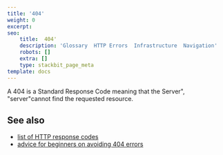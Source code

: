 ```yaml
---
title: '404'
weight: 0
excerpt: 
seo:
    title:  404'
    description: 'Glossary  HTTP Errors  Infrastructure  Navigation'
    robots: []
    extra: []
    type: stackbit_page_meta
template: docs
---
```


A 404 is a Standard Response Code meaning that the Server", "server"cannot find the requested resource.

## See also

- [list of HTTP response codes](/en-US/docs/Web/HTTP/Status)
- [advice for beginners on avoiding 404 errors](/en-US/docs/Learn/Common_questions/Checking_that_your_web_site_is_working_properly)
